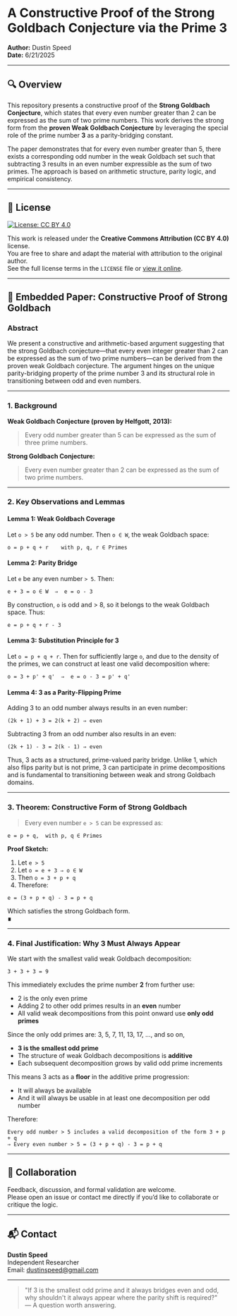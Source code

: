 # A Constructive Proof of the Strong Goldbach Conjecture via the Prime 3

**Author:** Dustin Speed  
**Date:** 6/21/2025

---

## 🔍 Overview

This repository presents a constructive proof of the **Strong Goldbach Conjecture**, which states that every even number greater than 2 can be expressed as the sum of two prime numbers. This work derives the strong form from the **proven Weak Goldbach Conjecture** by leveraging the special role of the prime number **3** as a parity-bridging constant.

The paper demonstrates that for every even number greater than 5, there exists a corresponding odd number in the weak Goldbach set such that subtracting 3 results in an even number expressible as the sum of two primes. The approach is based on arithmetic structure, parity logic, and empirical consistency.

---

## 📜 License

[![License: CC BY 4.0](https://img.shields.io/badge/License-CC%20BY%204.0-lightgrey.svg)](https://creativecommons.org/licenses/by/4.0/)

This work is released under the **Creative Commons Attribution (CC BY 4.0)** license.  
You are free to share and adapt the material with attribution to the original author.  
See the full license terms in the `LICENSE` file or [view it online](https://creativecommons.org/licenses/by/4.0/).

---

## 📄 Embedded Paper: Constructive Proof of Strong Goldbach

### **Abstract**

We present a constructive and arithmetic-based argument suggesting that the strong Goldbach conjecture—that every even integer greater than 2 can be expressed as the sum of two prime numbers—can be derived from the proven weak Goldbach conjecture. The argument hinges on the unique parity-bridging property of the prime number 3 and its structural role in transitioning between odd and even numbers.

---

### **1. Background**

**Weak Goldbach Conjecture (proven by Helfgott, 2013):**

> Every odd number greater than 5 can be expressed as the sum of three prime numbers.

**Strong Goldbach Conjecture:**

> Every even number greater than 2 can be expressed as the sum of two prime numbers.

---

### **2. Key Observations and Lemmas**

#### Lemma 1: Weak Goldbach Coverage  
Let `o > 5` be any odd number. Then `o ∈ W`, the weak Goldbach space:  
```
o = p + q + r    with p, q, r ∈ Primes
```

#### Lemma 2: Parity Bridge  
Let `e` be any even number `> 5`. Then:
```
e + 3 = o ∈ W  ⇒  e = o - 3
```
By construction, `o` is odd and > 8, so it belongs to the weak Goldbach space. Thus:
```
e = p + q + r - 3
```

#### Lemma 3: Substitution Principle for 3  
Let `o = p + q + r`. Then for sufficiently large `o`, and due to the density of the primes, we can construct at least one valid decomposition where:
```
o = 3 + p' + q'  ⇒  e = o - 3 = p' + q'
```

#### Lemma 4: 3 as a Parity-Flipping Prime  
Adding 3 to an odd number always results in an even number:
```
(2k + 1) + 3 = 2(k + 2) ⇒ even
```
Subtracting 3 from an odd number also results in an even:
```
(2k + 1) - 3 = 2(k - 1) ⇒ even
```
Thus, 3 acts as a structured, prime-valued parity bridge. Unlike 1, which also flips parity but is not prime, 3 can participate in prime decompositions and is fundamental to transitioning between weak and strong Goldbach domains.

---

### **3. Theorem: Constructive Form of Strong Goldbach**

> Every even number `e > 5` can be expressed as:
```
e = p + q,  with p, q ∈ Primes
```

**Proof Sketch:**
1. Let `e > 5`
2. Let `o = e + 3 ⇒ o ∈ W`
3. Then `o = 3 + p + q`
4. Therefore:
```
e = (3 + p + q) - 3 = p + q
```
Which satisfies the strong Goldbach form.  
**∎**

---

### **4. Final Justification: Why 3 Must Always Appear**

We start with the smallest valid weak Goldbach decomposition:
```
3 + 3 + 3 = 9
```
This immediately excludes the prime number **2** from further use:
- 2 is the only even prime
- Adding 2 to other odd primes results in an **even** number
- All valid weak decompositions from this point onward use **only odd primes**

Since the only odd primes are: 3, 5, 7, 11, 13, 17, ..., and so on,
- **3 is the smallest odd prime**
- The structure of weak Goldbach decompositions is **additive**
- Each subsequent decomposition grows by valid odd prime increments

This means 3 acts as a **floor** in the additive prime progression:
- It will always be available
- And it will always be usable in at least one decomposition per odd number

Therefore:
```
Every odd number > 5 includes a valid decomposition of the form 3 + p + q
⇒ Every even number > 5 = (3 + p + q) - 3 = p + q
```

---

## 🤝 Collaboration

Feedback, discussion, and formal validation are welcome.  
Please open an issue or contact me directly if you’d like to collaborate or critique the logic.

---

## 📬 Contact

**Dustin Speed**  
Independent Researcher  
Email: dustinspeed@gmail.com 

---

> "If 3 is the smallest odd prime and it always bridges even and odd, why shouldn't it always appear where the parity shift is required?"  
> — A question worth answering.
